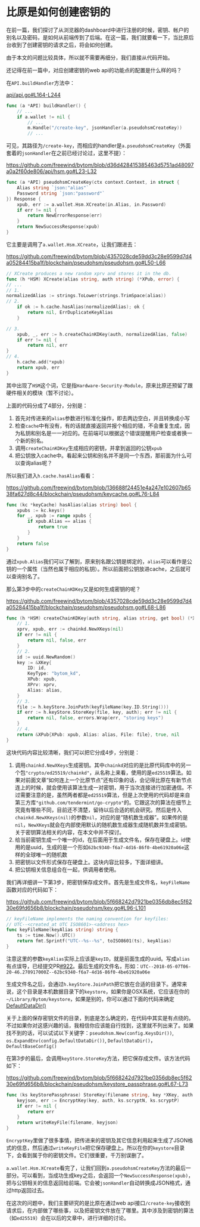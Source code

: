 比原是如何创建密钥的
=================

在前一篇，我们探讨了从浏览器的dashboard中进行注册的时候，密钥、帐户的别名以及密码，是如何从前端传到了后端。在这一篇，我们就要看一下，当比原后台收到了创建密钥的请求之后，将会如何创建。

由于本文的问题比较具体，所以就不需要再细分，我们直接从代码开始。

还记得在前一篇中，对应创建密钥的web api的功能点的配置是什么样的吗？

在`API.buildHandler`方法中：

[api/api.go#L164-L244](https://github.com/freewind/bytom-v1.0.1/blob/master/api/api.go#L164-L244)

```go
func (a *API) buildHandler() {
    // ...
	if a.wallet != nil {
        // ...
		m.Handle("/create-key", jsonHandler(a.pseudohsmCreateKey))
		// ...
```

可见，其路径为`/create-key`，而相应的handler是`a.pseudohsmCreateKey`（外面套着的`jsonHandler`在之前已经讨论过，这里不提）：

https://github.com/freewind/bytom/blob/d36d428415385463d5751ad48097a0a2f60de806/api/hsm.go#L23-L32

```go
func (a *API) pseudohsmCreateKey(ctx context.Context, in struct {
    Alias string `json:"alias"`
    Password string `json:"password"`
}) Response {
    xpub, err := a.wallet.Hsm.XCreate(in.Alias, in.Password)
    if err != nil {
        return NewErrorResponse(err)
    }
    return NewSuccessResponse(xpub)
}
```

它主要是调用了`a.wallet.Hsm.XCreate`，让我们跟进去：

https://github.com/freewind/bytom/blob/4357028cde59dd3c28e9599d7d4a05284415ba1f/blockchain/pseudohsm/pseudohsm.go#L50-L66

```go
// XCreate produces a new random xprv and stores it in the db.
func (h *HSM) XCreate(alias string, auth string) (*XPub, error) {
// ...
// 1.
normalizedAlias := strings.ToLower(strings.TrimSpace(alias))
// 2.
    if ok := h.cache.hasAlias(normalizedAlias); ok {
        return nil, ErrDuplicateKeyAlias
    }

// 3.
    xpub, _, err := h.createChainKDKey(auth, normalizedAlias, false)
    if err != nil {
        return nil, err
}
// 4.
    h.cache.add(*xpub)
    return xpub, err
}
```

其中出现了`HSM`这个词，它是指`Hardware-Security-Module`，原来比原还预留了跟硬件相关的模块（暂不讨论）。

上面的代码分成了4部分，分别是：

1. 首先对传进来的`alias`参数进行标准化操作，即去两边空白，并且转换成小写
2. 检查`cache`中有没有，有的话就直接返回并报个相应的错，不会重复生成，因为私钥和别名是一一对应的。在前端可以根据这个错误提醒用户检查或者换一个新的别名。
3. 调用`createChainKDKey`生成相应的密钥，并拿到返回的公钥`xpub`
4. 把公钥放入cache中。看起来公钥和别名并不是同一个东西，那前面为什么可以查询alias呢？

所以我们进入`h.cache.hasAlias`看看：

https://github.com/freewind/bytom/blob/136688f24451e4a247e102607b6538fa627d8c44/blockchain/pseudohsm/keycache.go#L76-L84

```go
func (kc *keyCache) hasAlias(alias string) bool {
    xpubs := kc.keys()
    for _, xpub := range xpubs {
        if xpub.Alias == alias {
            return true
        }
    }
    return false
}
```

通过`xpub.Alias`我们可以了解到，原来别名跟公钥是绑定的，`alias`可以看作是公钥的一个属性（当然也属于相应的私钥）。所以前面把公钥放进cache，之后就可以查询别名了。

那么第3步中的`createChainKDKey`又是如何生成密钥的呢？

https://github.com/freewind/bytom/blob/4357028cde59dd3c28e9599d7d4a05284415ba1f/blockchain/pseudohsm/pseudohsm.go#L68-L86

```go
func (h *HSM) createChainKDKey(auth string, alias string, get bool) (*XPub, bool, error) {
    // 1.
    xprv, xpub, err := chainkd.NewXKeys(nil)
    if err != nil {
        return nil, false, err
    }
    // 2.
    id := uuid.NewRandom()
    key := &XKey{
        ID: id,
        KeyType: "bytom_kd",
        XPub: xpub,
        XPrv: xprv,
        Alias: alias,
    }
    // 3.
    file := h.keyStore.JoinPath(keyFileName(key.ID.String()))
    if err := h.keyStore.StoreKey(file, key, auth); err != nil {
        return nil, false, errors.Wrap(err, "storing keys")
    }
    // 4.
    return &XPub{XPub: xpub, Alias: alias, File: file}, true, nil
}
```

这块代码内容比较清晰，我们可以把它分成4步，分别是：

1. 调用`chainkd.NewXKeys`生成密钥。其中`chainkd`对应的是比原代码库中的另一个包`"crypto/ed25519/chainkd"`，从名称上来看，使用的是`ed25519`算法。如果对前面文章“如何连上一个比原节点”还有印象的话，会记得比原在有新节点连上的时候，就会使用该算法生成一对密钥，用于当次连接进行加密通信。不过需要注意的是，虽然两者都是`ed25519`算法，但是上次使用的代码却是来自第三方库`"github.com/tendermint/go-crypto"`的。它跟这次的算法在细节上究竟有哪些不同，目前还不清楚，留待以后合适的机会研究。然后是传入`chainkd.NewXKeys(nil)`的参数`nil`，对应的是“随机数生成器”。如果传的是`nil`，`NewXKeys`就会在内部使用默认的随机数生成器生成随机数并生成密钥。关于密钥算法相关的内容，在本文中并不探讨。
2. 给当前密钥生成一个唯一的id，在后面用于生成文件名，保存在硬盘上。id使用的是uuid，生成的是一个形如`62bc9340-f6a7-4d16-86f0-4be61920a06e`这样的全球唯一的随机数
3. 把密钥以文件形式保存在硬盘上。这块内容比较多，下面详细讲。
4. 把公钥相关信息组合在一起，供调用者使用。

我们再详细讲一下第3步，把密钥保存成文件。首先是生成文件名，`keyFileName`函数对应的代码如下：

https://github.com/freewind/bytom/blob/5f668242d7921be0356db8ec5f6230e69fd656b8/blockchain/pseudohsm/key.go#L96-L101

```go
// keyFileName implements the naming convention for keyfiles:
// UTC--<created_at UTC ISO8601>-<address hex>
func keyFileName(keyAlias string) string {
    ts := time.Now().UTC()
    return fmt.Sprintf("UTC--%s--%s", toISO8601(ts), keyAlias)
}
```

注意这里的参数`keyAlias`实际上应该是`keyID`，就是前面生成的uuid。写成`alias`有点误导，已经提交PR[#922](https://github.com/Bytom/bytom/pull/922)。最后生成的文件名，形如：`UTC--2018-05-07T06-20-46.270917000Z--62bc9340-f6a7-4d16-86f0-4be61920a06e`

生成文件名之后，会通过`h.keyStore.JoinPath`把它放在合适的目录下。通常来说，这个目录是本机数据目录下的`keystore`，如果你是OSX系统，它应该在你的`~/Library/Bytom/keystore`，如果是别的，你可以通过下面的代码来确定[DefaultDataDir()](https://github.com/freewind/bytom/blob/18a304e738268386c164cb5d8d9032963a802338/config/config.go#L190-L205)

关于上面的保存密钥文件的目录，到底是怎么确定的，在代码中其实是有点绕的。不过如果你对这感兴趣的话，我相信你应该能自行找到，这里就不列出来了。如果找不到的话，可以试试以下关键字：`pseudohsm.New(config.KeysDir())`, `os.ExpandEnv(config.DefaultDataDir())`, `DefaultDataDir()`，`DefaultBaseConfig()`

在第3步的最后，会调用`keyStore.StoreKey`方法，把它保存成文件。该方法代码如下：

https://github.com/freewind/bytom/blob/5f668242d7921be0356db8ec5f6230e69fd656b8/blockchain/pseudohsm/keystore_passphrase.go#L67-L73

```go
func (ks keyStorePassphrase) StoreKey(filename string, key *XKey, auth string) error {
    keyjson, err := EncryptKey(key, auth, ks.scryptN, ks.scryptP)
    if err != nil {
        return err
    }
    return writeKeyFile(filename, keyjson)
}
```

`EncryptKey`里做了很多事情，把传进来的密钥及其它信息利用起来生成了JSON格式的信息，然后通过`writeKeyFile`把它保存硬盘上。所以在你的`keystore`目录下，会看到属于你的密钥文件。它们很重要，千万别误删了。


`a.wallet.Hsm.XCreate`看完了，让我们回到`a.pseudohsmCreateKey`方法的最后一部分。可以看到，当成功生成key之后，会返回一个`NewSuccessResponse(xpub)`，把与公钥相关的信息返回给前端。它会被`jsonHandler`自动转换成JSON格式，通过http返回过去。

在这次的问题中，我们主要研究的是比原在通过web api接口`/create-key`接收到请求后，在内部做了哪些事，以及把密钥文件放在了哪里。其中涉及到密钥的算法（如`ed25519`）会在以后的文章中，进行详细的讨论。
